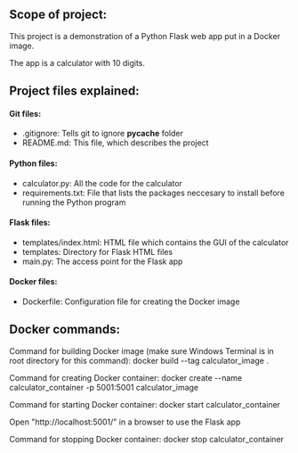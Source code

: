 ## Scope of project:
This project is a demonstration of a Python Flask web app put in a Docker image.

The app is a calculator with 10 digits.


## Project files explained:

#### Git files:
- .gitignore: Tells git to ignore __pycache__ folder
- README.md: This file, which describes the project

#### Python files:
- calculator.py: All the code for the calculator
- requirements.txt: File that lists the packages neccesary to install before running the Python program

#### Flask files:
- templates/index.html: HTML file which contains the GUI of the calculator
- templates:              Directory for Flask HTML files
- main.py:                 The access point for the Flask app

#### Docker files:
- Dockerfile:          Configuration file for creating the Docker image



## Docker commands:
Command for building Docker image (make sure Windows Terminal is in root directory for this command):
docker build --tag calculator_image .

Command for creating Docker container:
docker create --name calculator_container -p 5001:5001 calculator_image

Command for starting Docker container:
docker start calculator_container

Open "http://localhost:5001/" in a browser to use the Flask app

Command for stopping Docker container:
docker stop calculator_container
